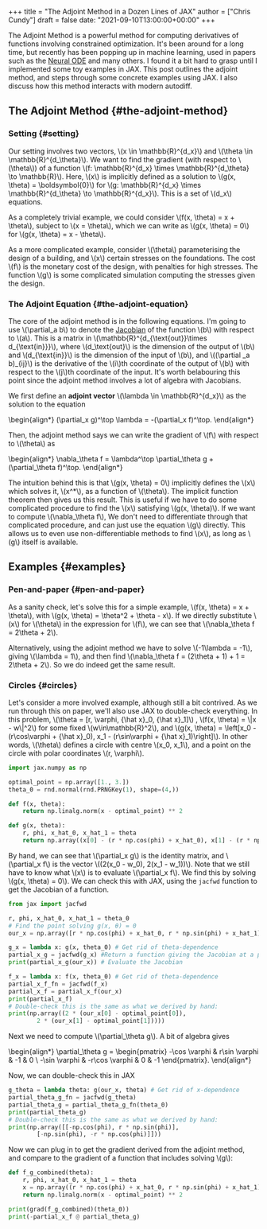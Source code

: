 +++
title = "The Adjoint Method in a Dozen Lines of JAX"
author = ["Chris Cundy"]
draft = false
date: "2021-09-10T13:00:00+00:00"
+++

The Adjoint Method is a powerful method for computing derivatives of functions involving constrained optimization. It's been around for a long time, but recently has been popping up in machine learning, used in papers such as the [Neural ODE](https://arxiv.org/abs/1806.07366) and many others. I found it a bit hard to grasp until I implemented some toy examples in JAX. This post outlines the adjoint method, and steps through some concrete examples using JAX. I also discuss how this method interacts with modern autodiff.


## The Adjoint Method {#the-adjoint-method}


### Setting {#setting}

Our setting involves two vectors, \\(x \in \mathbb{R}^{d\_x}\\) and \\(\theta \in \mathbb{R}^{d\_\theta}\\).
We want to find the gradient (with respect to \\(\theta\\)) of a function
\\(f: \mathbb{R}^{d\_x} \times \mathbb{R}^{d\_\theta} \to \mathbb{R}\\). Here, \\(x\\) is implicitly
defined as a solution to \\(g(x, \theta) = \boldsymbol{0}\\) for
\\(g: \mathbb{R}^{d\_x} \times \mathbb{R}^{d\_\theta} \to \mathbb{R}^{d\_x}\\). This is a set of \\(d\_x\\) equations.

As a completely trivial example, we could consider \\(f(x, \theta) = x + \theta\\), subject to
\\(x = \theta\\), which we can write as \\(g(x, \theta) = 0\\) for \\(g(x, \theta) = x - \theta\\).

As a more complicated example, consider \\(\theta\\) parameterising the design of a building, and \\(x\\) certain stresses on the foundations. The cost \\(f\\) is the monetary cost of the design, with penalties for high stresses. The function \\(g\\) is some complicated simulation computing the stresses given the design.


### The Adjoint Equation {#the-adjoint-equation}

The core of the adjoint method is in the following equations.
I'm going to use \\(\partial\_a b\\) to denote the [Jacobian](https://en.wikipedia.org/wiki/Jacobian%5Fmatrix%5Fand%5Fdeterminant) of the function \\(b\\) with respect to \\(a\\). This is a matrix in \\(\mathbb{R}^{d\_{\text{out}}\times d\_{\text{in}}}\\), where \\(d\_\text{out}\\) is the dimension of the output of \\(b\\) and \\(d\_{\text{in}}\\) is the dimension of the input of \\(b\\), and \\((\partial \_a b)\_{ij}\\) is the derivative of the \\(i\\)th coordinate of the output of \\(b\\) with respect to the \\(j\\)th coordinate of the input.
It's worth belabouring this point since the adjoint method involves a lot of algebra with Jacobians.

We first define an **adjoint vector** \\(\lambda \in \mathbb{R}^{d\_x}\\) as the solution to the equation

\begin{align\*}
(\partial\_x g)^\top \lambda = -(\partial\_x f)^\top.
\end{align\*}

Then, the adjoint method says we can write the gradient of \\(f\\) with respect to \\(\theta\\) as

\begin{align\*}
\nabla\_\theta f = \lambda^\top \partial\_\theta g + (\partial\_\theta f)^\top.
\end{align\*}

The intuition behind this is that \\(g(x, \theta) = 0\\) implicitly defines the \\(x\\) which solves it, \\(x^\*\\), as a function of \\(\theta\\). The implicit function theorem then gives us this result.
This is useful if we have to do some complicated procedure to find the \\(x\\) satisfying \\(g(x, \theta)\\). If we want to compute \\(\nabla\_\theta f\\), We don't need to differentiate through that complicated procedure, and can just use the equation \\(g\\) directly. This allows us to even use non-differentiable methods to find \\(x\\), as long as \\(g\\) itself is available.


## Examples {#examples}


### Pen-and-paper {#pen-and-paper}

As a sanity check, let's solve this for a simple example, \\(f(x, \theta) = x + \theta\\), with \\(g(x, \theta) = \theta^2 + \theta - x\\). If we directly substitute \\(x\\) for \\(\theta\\) in the expression for \\(f\\), we can see that \\(\nabla\_\theta f = 2\theta + 2\\).

Alternatively, using the adjoint method we have to solve \\(-1\lambda = -1\\), giving \\(\lambda = 1\\), and then find \\(\nabla\_\theta f = (2\theta + 1) + 1 = 2\theta + 2\\). So we do indeed get the same result.


### Circles {#circles}

Let's consider a more involved example, although still a bit contrived. As we run through this on paper, we'll also use JAX to double-check everything. In this problem, \\(\theta = [r, \varphi, {\hat x}\_0, {\hat x}\_1]\\) ,
\\(f(x, \theta) = \\|x - w\\|^2\\) for some fixed \\(w\in\mathbb{R}^2\\), and \\(g(x, \theta) = \left[x\_0 - (r\cos\varphi + {\hat x}\_0), x\_1 - (r\sin\varphi + {\hat x}\_1)\right]\\).
In other words, \\(\theta\\) defines a circle with centre \\(x\_0, x\_1\\), and a point on the circle with polar coordinates \\(r, \varphi\\).

```python
import jax.numpy as np

optimal_point = np.array([1., 3.])
theta_0 = rnd.normal(rnd.PRNGKey(1), shape=(4,))

def f(x, theta):
    return np.linalg.norm(x - optimal_point) ** 2

def g(x, theta):
    r, phi, x_hat_0, x_hat_1 = theta
    return np.array((x[0] - (r * np.cos(phi) + x_hat_0), x[1] - (r * np.sin(phi) + x_hat_1)))

```

By hand, we can see that \\(\partial\_x g\\) is the identity matrix, and \\(\partial\_x f\\) is the vector \\((2(x\_0 - w\_0), 2(x\_1 - w\_1))\\).
Note that we still have to know what \\(x\\) is to evaluate \\(\partial\_x f\\). We find this by solving \\(g(x, \theta) = 0\\).
We can check this with JAX, using the `jacfwd` function to get the Jacobian of a function.

```python
from jax import jacfwd

r, phi, x_hat_0, x_hat_1 = theta_0
# Find the point solving g(x, θ) = 0
our_x = np.array([r * np.cos(phi) + x_hat_0, r * np.sin(phi) + x_hat_1])

g_x = lambda x: g(x, theta_0) # Get rid of theta-dependence
partial_x_g = jacfwd(g_x) #Return a function giving the Jacobian at a point
print(partial_x_g(our_x)) # Evaluate the Jacobian

f_x = lambda x: f(x, theta_0) # Get rid of theta-dependence
partial_x_f_fn = jacfwd(f_x)
partial_x_f = partial_x_f(our_x)
print(partial_x_f)
# Double-check this is the same as what we derived by hand:
print(np.array((2 * (our_x[0] - optimal_point[0]),
		2 * (our_x[1] - optimal_point[1]))))
```

Next we need to compute \\(\partial\_\theta g\\). A bit of algebra gives

\begin{align\*}
\partial\_\theta g = \begin{pmatrix} -\cos \varphi & r\sin \varphi & -1 & 0 \\ -\sin \varphi & -r\cos \varphi & 0 & -1 \end{pmatrix}.
\end{align\*}

Now, we can double-check this in JAX

```python
g_theta = lambda theta: g(our_x, theta) # Get rid of x-dependence
partial_theta_g_fn = jacfwd(g_theta)
partial_theta_g = partial_theta_g_fn(theta_0)
print(partial_theta_g)
# Double-check this is the same as what we derived by hand:
print(np.array([[-np.cos(phi), r * np.sin(phi)],
		[-np.sin(phi), -r * np.cos(phi)]]))

```

Now we can plug in to get the gradient derived from the adjoint method, and compare to the
gradient of a function that includes solving \\(g\\):

```python
def f_g_combined(theta):
    r, phi, x_hat_0, x_hat_1 = theta
    x = np.array((r * np.cos(phi) + x_hat_0, r * np.sin(phi) + x_hat_1))
    return np.linalg.norm(x - optimal_point) ** 2

print(grad(f_g_combined)(theta_0))
print(-partial_x_f @ partial_theta_g)
```
